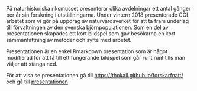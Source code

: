 På naturhistoriska riksmusset presenterar olika avdelningar ett antal gånger per år sin forskning i utställningarna. Under vintern 2018 presenterade CGI arbetet som vi gör på uppdrag av naturvårdsverket för att ta fram underlag till förvaltningen av den svenska björnpopulationen. Som en del av presentationen skapades ett kort bildspel som gav besökarna en kort sammanfattning av metoder och syfte med arbetet.

Presentationen är en enkel Rmarkdown presentation som är något modifierad för att få till ett fungerande bildspel som går runt runt tills man väljer att stänga ned.

För att visa se presentationen gå till https://thokall.github.io/forskarfnatt/ och gå till [presentationen](Presentation.html)